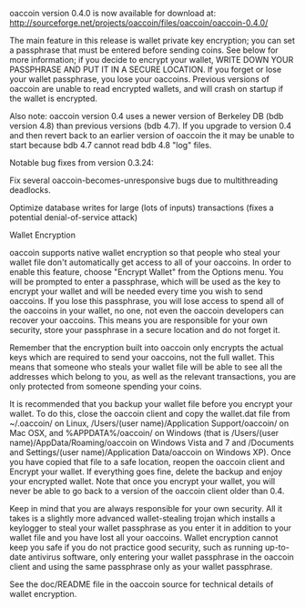 oaccoin version 0.4.0 is now available for download at:
http://sourceforge.net/projects/oaccoin/files/oaccoin/oaccoin-0.4.0/

The main feature in this release is wallet private key encryption;
you can set a passphrase that must be entered before sending coins.
See below for more information; if you decide to encrypt your wallet,
WRITE DOWN YOUR PASSPHRASE AND PUT IT IN A SECURE LOCATION. If you
forget or lose your wallet passphrase, you lose your oaccoins.
Previous versions of oaccoin are unable to read encrypted wallets,
and will crash on startup if the wallet is encrypted.

Also note: oaccoin version 0.4 uses a newer version of Berkeley DB
(bdb version 4.8) than previous versions (bdb 4.7). If you upgrade
to version 0.4 and then revert back to an earlier version of oaccoin
the it may be unable to start because bdb 4.7 cannot read bdb 4.8
"log" files.


Notable bug fixes from version 0.3.24:

Fix several oaccoin-becomes-unresponsive bugs due to multithreading
deadlocks.

Optimize database writes for large (lots of inputs) transactions
(fixes a potential denial-of-service attack)


Wallet Encryption

oaccoin supports native wallet encryption so that people who steal your
wallet file don't automatically get access to all of your oaccoins.
In order to enable this feature, choose "Encrypt Wallet" from the
Options menu.  You will be prompted to enter a passphrase, which
will be used as the key to encrypt your wallet and will be needed
every time you wish to send oaccoins.  If you lose this passphrase,
you will lose access to spend all of the oaccoins in your wallet,
no one, not even the oaccoin developers can recover your oaccoins.
This means you are responsible for your own security, store your
passphrase in a secure location and do not forget it.

Remember that the encryption built into oaccoin only encrypts the
actual keys which are required to send your oaccoins, not the full
wallet.  This means that someone who steals your wallet file will
be able to see all the addresses which belong to you, as well as the
relevant transactions, you are only protected from someone spending
your coins.

It is recommended that you backup your wallet file before you
encrypt your wallet.  To do this, close the oaccoin client and
copy the wallet.dat file from ~/.oaccoin/ on Linux, /Users/(user
name)/Application Support/oaccoin/ on Mac OSX, and %APPDATA%/oaccoin/
on Windows (that is /Users/(user name)/AppData/Roaming/oaccoin on
Windows Vista and 7 and /Documents and Settings/(user name)/Application
Data/oaccoin on Windows XP).  Once you have copied that file to a
safe location, reopen the oaccoin client and Encrypt your wallet.
If everything goes fine, delete the backup and enjoy your encrypted
wallet.  Note that once you encrypt your wallet, you will never be
able to go back to a version of the oaccoin client older than 0.4.

Keep in mind that you are always responsible for your own security.
All it takes is a slightly more advanced wallet-stealing trojan which
installs a keylogger to steal your wallet passphrase as you enter it
in addition to your wallet file and you have lost all your oaccoins.
Wallet encryption cannot keep you safe if you do not practice
good security, such as running up-to-date antivirus software, only
entering your wallet passphrase in the oaccoin client and using the
same passphrase only as your wallet passphrase.

See the doc/README file in the oaccoin source for technical details
of wallet encryption.
